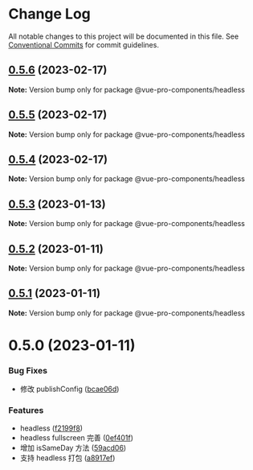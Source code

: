 # Change Log

All notable changes to this project will be documented in this file.
See [Conventional Commits](https://conventionalcommits.org) for commit guidelines.

## [0.5.6](https://github.com/cumt-robin/vue-pro-components/compare/@vue-pro-components/headless@0.5.5...@vue-pro-components/headless@0.5.6) (2023-02-17)

**Note:** Version bump only for package @vue-pro-components/headless

## [0.5.5](https://github.com/cumt-robin/vue-pro-components/compare/@vue-pro-components/headless@0.5.4...@vue-pro-components/headless@0.5.5) (2023-02-17)

**Note:** Version bump only for package @vue-pro-components/headless

## [0.5.4](https://github.com/cumt-robin/vue-pro-components/compare/@vue-pro-components/headless@0.5.3...@vue-pro-components/headless@0.5.4) (2023-02-17)

**Note:** Version bump only for package @vue-pro-components/headless

## [0.5.3](https://github.com/cumt-robin/vue-pro-components/compare/@vue-pro-components/headless@0.5.2...@vue-pro-components/headless@0.5.3) (2023-01-13)

**Note:** Version bump only for package @vue-pro-components/headless

## [0.5.2](https://github.com/cumt-robin/vue-pro-components/compare/@vue-pro-components/headless@0.5.1...@vue-pro-components/headless@0.5.2) (2023-01-11)

**Note:** Version bump only for package @vue-pro-components/headless

## [0.5.1](https://github.com/cumt-robin/vue-pro-components/compare/@vue-pro-components/headless@0.5.0...@vue-pro-components/headless@0.5.1) (2023-01-11)

**Note:** Version bump only for package @vue-pro-components/headless

# 0.5.0 (2023-01-11)

### Bug Fixes

-   修改 publishConfig ([bcae06d](https://github.com/cumt-robin/vue-pro-components/commit/bcae06d05fc8c8f80426f232f4d70e99baef76fc))

### Features

-   headless ([f2199f8](https://github.com/cumt-robin/vue-pro-components/commit/f2199f84e4f7acb3585ad4a95d87c2949f193cc1))
-   headless fullscreen 完善 ([0ef401f](https://github.com/cumt-robin/vue-pro-components/commit/0ef401f19dc866c177cf25c0c6d882f833ef9672))
-   增加 isSameDay 方法 ([59acd06](https://github.com/cumt-robin/vue-pro-components/commit/59acd0611f92b533e430a5ee2e22d7ff7afd7e74))
-   支持 headless 打包 ([a8917ef](https://github.com/cumt-robin/vue-pro-components/commit/a8917ef49b5877382ef5a369ead64b10c3b32d84))
